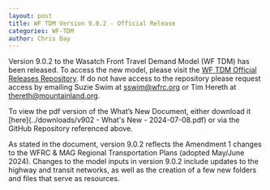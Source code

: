 ```yaml
---
layout: post
title: WF TDM Version 9.0.2 - Official Release
categories: WF-TDM
author: Chris Day
---
```


Version 9.0.2 to the Wasatch Front Travel Demand Model (WF TDM) has been released. To access the new model, please visit the [WF TDM Official Releases Repository](https://github.com/WFRCAnalytics/WF-TDM-Official-Releases/releases/tag/v9.0.2-official). If do not have access to the repository please request access by emailing Suzie Swim at sswim@wfrc.org or Tim Hereth at thereth@mountainland.org.

To view the pdf version of the What’s New Document, either download it [here](../downloads/v902 - What's New - 2024-07-08.pdf) or via the GitHub Repository referenced above.

As stated in the document, version 9.0.2 reflects the Amendment 1 changes to the WFRC & MAG Regional Transportation Plans (adopted May/June 2024). Changes to the model inputs in version 9.0.2 include updates to the highway and transit networks, as well as the creation of a few new folders and files that serve as resources.
